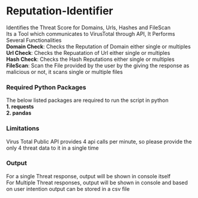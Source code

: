 # Reputation-Identifier
Identifies the Threat Score for Domains, Urls, Hashes and FileScan <br/>
Its a Tool which communicates to VirusTotal through API, It Performs Several Functionalities <br/>
<b>Domain Check</b>: Checks the Reputation of Domain either single or multiples<br/>
<b>Url Check</b>: Checks the Repuatation of Url either single or multiples<br/>
<b>Hash Check</b>: Checks the Hash Reputations either single or multiples<br/>
<b>FileScan</b>: Scan the File provided by the user by the giving the response as malicious or not, it scans single or multiple files<br/>
  
  ### Required Python Packages
  The below listed packages are required to run the script in python<br/>
  <b>1. requests</b><br/>
  <b>2. pandas</b>
  
  ### Limitations
  Virus Total Public API provides 4 api calls per minute, so please provide the only 4 threat data to it in a single time
  
  ### Output
  For a single Threat response, output will be shown in console itself<br/>
  For Multiple Threat responses, output will be shown in console and based on user intention output can be stored in a csv file
